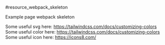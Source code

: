 #resource_webpack_skeleton 

Example page webpack skeleton

Some useful svg here: https://tailwindcss.com/docs/customizing-colors
Some useful color here: https://tailwindcss.com/docs/customizing-colors
Some useful icon here: https://icons8.com/